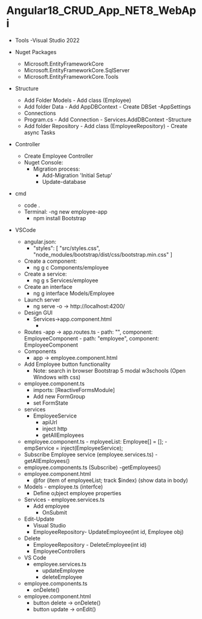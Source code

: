 # Angular18_CRUD_App_NET8_WebApi

- Tools
	-Visual Studio 2022

- Nuget Packages
	- Microsoft.EntityFrameworkCore
	- Microsoft.EntityFrameworkCore.SqlServer
	- Microsoft.EntityFrameworkCore.Tools
- Structure
	- Add Folder Models - Add class (Employee)
	- Add folder Data - Add AppDBContext - Create DBSet
-AppSettings
	- Connections
	- Program.cs - Add Connection - Services.AddDBContext
-Structure
	- Add folder Repository - Add class (EmployeeRepository) - Create async Tasks
- Controller
	- Create Employee Controller
	- Nuget Console:
		- Migration process:
			- Add-Migration 'Initial Setup'
			- Update-database
- cmd
	- code .
	- Terminal:
		-ng new employee-app
		- npm install Bootstrap
- VSCode
	- angular.json:
		- "styles": [
              		"src/styles.css",
              		"node_modules/bootstrap/dist/css/bootstrap.min.css"
           		]
	- Create a component:
		- ng g c Components/employee
	- Create a service:
		- ng g s Services/employee
	- Create an interface
		- ng g interface Models/Employee
	- Launch server
		- ng serve -o -> http://localhost:4200/
	- Design GUI
		- Services->app.component.html
			- <router-outlet>
	- Routes
		-app -> app.routes.ts
			- path: "", component: EmployeeComponent
			- path: "employee", component: EmployeeComponent
	- Components
		- app -> employee.component.html
	- Add Employee button functionality
		- Note: search in browser Bootstrap 5 modal w3schools (Open Windows with css)
	- employee.component.ts
		- imports: [ReactiveFormsModule]
  		- Add new FormGroup
		- set FormState
	- services
		- EmployeeService
			- apiUrl
			- inject http
			- getAllEmployees
	- employee.component.ts
			- mployeeList: Employee[] = [];
  			- empService = inject(EmployeeService);
	- Subscribe Employee service (employee.services.ts)
			- getAllEmployees()
	- employee.components.ts (Subscribe)
			-getEmployees()
	- employee.component.html
		- @for (item of employeeList; track $index) (show data in body)
	- Models - employee.ts (interfce)
		- Define o¡bject employee properties
	- Services - employee.services.ts
		- Add employee
			- OnSubmit
	- Edit-Update
		- Visual Studio
		- EmployeeRepository- UpdateEmployee(int id, Employee obj)
	- Delete
		- EmployeeRepository - DeleteEmployee(int id)
		- EmployeeControllers
	- VS Code
		- employee.services.ts
			- updateEmployee
			- deleteEmployee
	- employee.components.ts
		- onDelete()
	- employee.component.html
		- button delete -> onDelete()
		- button update -> onEdit()
			
		
	
